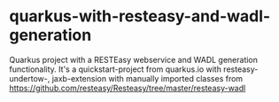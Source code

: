 # quarkus-with-resteasy-and-wadl-generation

Quarkus project with a RESTEasy webservice and WADL generation functionality. It's a quickstart-project from quarkus.io with resteasy- undertow-, jaxb-extension with manually imported classes from https://github.com/resteasy/Resteasy/tree/master/resteasy-wadl
